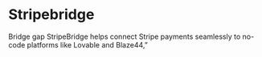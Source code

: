 # Stripebridge
Bridge gap
StripeBridge helps connect Stripe payments seamlessly to no-code platforms like Lovable and Blaze44,”
